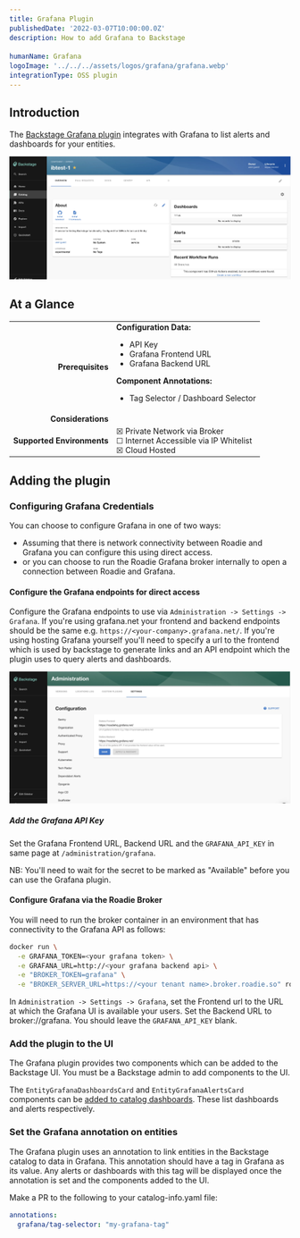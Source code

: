 ```yaml
---
title: Grafana Plugin
publishedDate: '2022-03-07T10:00:00.0Z'
description: How to add Grafana to Backstage

humanName: Grafana
logoImage: '../../../assets/logos/grafana/grafana.webp'
integrationType: OSS plugin
---
```


## Introduction

The [Backstage Grafana plugin](https://www.npmjs.com/package/@k-phoen/backstage-plugin-grafana) integrates with Grafana to list alerts and dashboards for your entities.

![grafana-overview.webp](./grafana-overview.webp)

## At a Glance
| | |
|---: | --- |
| **Prerequisites** | **Configuration Data:** <ul><li>API Key</li><li>Grafana Frontend URL</li><li>Grafana Backend URL</li></ul> **Component Annotations:** <ul><li>Tag Selector / Dashboard Selector</li></ul> |
| **Considerations** |  |
| **Supported Environments** | ☒ Private Network via Broker <br /> ☐ Internet Accessible via IP Whitelist <br /> ☒ Cloud Hosted |

## Adding the plugin

### Configuring Grafana Credentials

You can choose to configure Grafana in one of two ways:

- Assuming that there is network connectivity between Roadie and Grafana you can configure this using direct access.
- or you can choose to run the Roadie Grafana broker internally to open a connection between Roadie and Grafana.

#### Configure the Grafana endpoints for direct access

Configure the Grafana endpoints to use via `Administration -> Settings -> Grafana`. If you're using grafana.net your
frontend and backend endpoints should be the same e.g. `https://<your-company>.grafana.net/`. If you're using hosting
Grafana yourself you'll need to specify a url to the frontend which is used by backstage to generate links and an API
endpoint which the plugin uses to query alerts and dashboards. 

![grafana-config.webp](./grafana-config.webp)

##### Add the Grafana API Key

Set the Grafana Frontend URL, Backend URL and the `GRAFANA_API_KEY` in same page at `/administration/grafana`. 

NB: You'll need to wait for the secret to be marked as "Available" before you can use the Grafana plugin.

#### Configure Grafana via the Roadie Broker

You will need to run the broker container in an environment that has connectivity to the Grafana API as follows:

```bash
docker run \
  -e GRAFANA_TOKEN=<your grafana token> \
  -e GRAFANA_URL=http://<your grafana backend api> \
  -e "BROKER_TOKEN=grafana" \
  -e "BROKER_SERVER_URL=https://<your tenant name>.broker.roadie.so" roadiehq/broker:grafana
```

In `Administration -> Settings -> Grafana`, set the Frontend url to the URL at which the Grafana UI is available your users. Set the Backend URL to broker://grafana. You should leave the `GRAFANA_API_KEY` blank.

### Add the plugin to the UI

The Grafana plugin provides two components which can be added to the Backstage UI. You must be a Backstage admin to
add components to the UI.

The `EntityGrafanaDashboardsCard` and `EntityGrafanaAlertsCard` components can be [added to catalog dashboards](/docs/details/updating-the-ui/#updating-dashboards). These
list dashboards and alerts respectively.

### Set the Grafana annotation on entities

The Grafana plugin uses an annotation to link entities in the Backstage catalog to data in Grafana. This annotation should
have a tag in Grafana as its value. Any alerts or dashboards with this tag will be displayed once the annotation is set and 
the components added to the UI.

Make a PR to the following to your catalog-info.yaml file:
```yaml
annotations:
  grafana/tag-selector: "my-grafana-tag"
```



